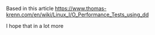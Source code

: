Based in this article https://www.thomas-krenn.com/en/wiki/Linux_I/O_Performance_Tests_using_dd

I hope that in a lot more
